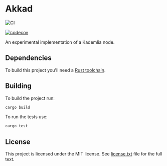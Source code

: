 # Akkad

![CI](https://github.com/ureeves/akkad/workflows/CI/badge.svg?branch=master)

[![codecov](https://codecov.io/gh/ureeves/akkad/branch/master/graph/badge.svg)](https://codecov.io/gh/ureeves/akkad)

An experimental implementation of a Kademlia node.

## Dependencies

To build this project you'll need a [Rust toolchain](https://www.rust-lang.org/tools/install).

## Building

To build the project run:

```sh
cargo build
```

To run the tests use:

```sh
cargo test
```

## License

This project is licensed under the MIT license.
See [license.txt](license.txt) file for the full text.

